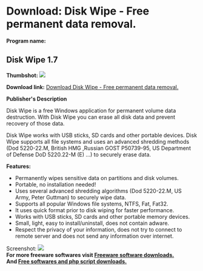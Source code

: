 # Download: Disk Wipe - Free permanent data removal.

**Program name:**

## Disk Wipe 1.7

  
**Thumbshot:** ![](http://www.freewarefiles.com/screenshot/diskwipe17_md.jpg)   
  
**Download link:** [Download Disk Wipe - Free permanent data removal.](http://freesoftwares.boysofts.com/Disk-Wipe_program_47941.html)  
  


**Publisher's Description**  
  


Disk Wipe is a free Windows application for permanent volume data destruction. With Disk Wipe you can erase all disk data and prevent recovery of those data. 

Disk Wipe works with USB sticks, SD cards and other portable devices. Disk Wipe supports all file systems and uses an advanced shredding methods (Dod 5220-22.M, British HMG ,Russian GOST P50739-95, US Department of Defense DoD 5220.22-M (E) ...) to securely erase data.

**Features:**

  * Permanently wipes sensitive data on partitions and disk volumes. 
  * Portable, no installation needed! 
  * Uses several advanced shredding algorithms (Dod 5220-22.M, US Army, Peter Guttman) to securely wipe data. 
  * Supports all popular Windows file systems, NTFS, Fat, Fat32. 
  * It uses quick format prior to disk wiping for faster performance. 
  * Works with USB sticks, SD cards and other portable memory devices. 
  * Small, light, easy to install/uninstall, does not contain adware. 
  * Respect the privacy of your information, does not try to connect to remote server and does not send any information over internet. 

  
  
Screenshot: ![](http://www.freewarefiles.com/screenshot/diskwipe17.jpg)   
**For more freeware softwares visit [Freeware software downloads.](http://freesoftwares.boysofts.com/)**   
**And [Free softwares and php script downloads.](http://www.boysofts.com/)**
